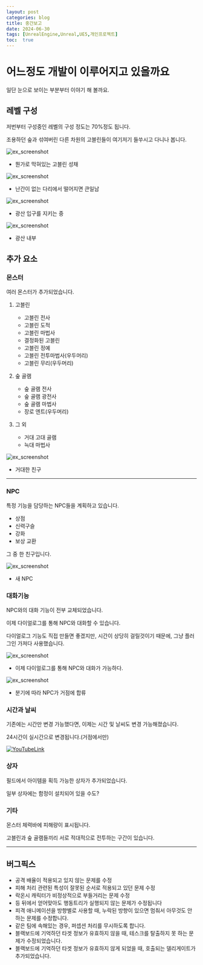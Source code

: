 ```yaml
---
layout: post
categories: blog
title: 중간보고
date: 2024-06-30
tags: [UnrealEngine,Unreal,UE5,개인프로젝트]
toc:  true
---
```


# 어느정도 개발이 이루어지고 있을까요

일단 눈으로 보이는 부분부터 이야기 해 볼까요.


## 레벨 구성

저번부터 구성중인 레벨의 구성 정도는 70%정도 됩니다.

조용하던 숲과 섞여버린 다른 차원의 고블린들이 여기저기 들쑤시고 다니나 봅니다.

![ex_screenshot](/assets/images/unreal/myProject/24.06.30/Locked.png)  
- 뭔가로 막혀있는 고블린 성채


![ex_screenshot](/assets/images/unreal/myProject/24.06.30/Bridge.png)  
- 난간이 없는 다리에서 떨어지면 큰일남
  

![ex_screenshot](/assets/images/unreal/myProject/24.06.30/Mine.png)  
- 광산 입구를 지키는 중
  

![ex_screenshot](/assets/images/unreal/myProject/24.06.30/Mine_Inside.png)  
- 광산 내부
  


## 추가 요소

### 몬스터
여러 몬스터가 추가되었습니다.

1. 고블린
   - 고블린 전사
   - 고블린 도적
   - 고블린 마법사
   - 결정화된 고블린
   - 고블린 정예
   - 고블린 전투마법사(우두머리)
   - 고블린 무리(우두머리)
    
2. 숲 골램
   - 숲 골램 전사
   - 숲 골램 광전사
   - 숲 골램 마법사
   - 장로 엔트(우두머리)
  
3. 그 외
    - 거대 고대 골램
    - 늑대 마법사


![ex_screenshot](/assets/images/unreal/myProject/24.06.30/AG.png)  
- 거대한 친구
  
------------------------------------

### NPC

특정 기능을 담당하는 NPC들을 계획하고 있습니다.

- 상점
- 신력구슬
- 강화
- 보상 교환

그 중 한 친구입니다.

![ex_screenshot](/assets/images/unreal/myProject/24.06.30/NPC.png)  
- 새 NPC



### 대화기능

NPC와의 대화 기능이 전부 교체되었습니다.

이제 다이얼로그를 통해 NPC와 대화할 수 있습니다.

다이얼로그 기능도 직접 만들면 좋겠지만, 시간이 상당히 걸릴것이기 때문에, 그냥 플러그인 가져다 사용했습니다.

![ex_screenshot](/assets/images/unreal/myProject/24.06.30/Talk.png)  
- 이제 다이얼로그를 통해 NPC와 대화가 가능하다.

![ex_screenshot](/assets/images/unreal/myProject/24.06.30/Branch.png)  
- 분기에 따라 NPC가 거점에 합류


### 시간과 날씨

기존에는 시간만 변경 가능했다면, 이제는 시간 및 날씨도 변경 가능해졌습니다.

24시간이 실시간으로 변경됩니다.(거점에서만)

[![YouTubeLink](http://img.youtube.com/vi/a0jifT7wacc/0.jpg)](https://youtu.be/a0jifT7wacc)

### 상자
필드에서 아이템을 획득 가능한 상자가 추가되었습니다.

일부 상자에는 함정이 설치되어 있을 수도?


### 기타
몬스터 체력바에 피해량이 표시됩니다.

고블린과 숲 골램들끼리 서로 적대적으로 전투하는 구간이 있습니다.

------------------------------------

## 버그픽스
- 공격 배율이 적용되고 있지 않는 문제를 수정
- 피해 처리 관련된 특성이 잘못된 순서로 적용되고 있던 문제 수정
- 락온시 캐릭터가 비정상적으로 부들거리는 문제 수정
- 등 뒤에서 얻어맞아도 행동트리가 실행되지 않는 문제가 수정됩니다
- 피격 애니메이션을 방향별로 사용할 때, 누락된 방향이 있으면 멈춰서 아무것도 안 하는 문제를 수정합니다.
- 같은 팀에 속해있는 경우, 퍼셉션 처리를 무시하도록 합니다.
- 블랙보드에 기억하던 타겟 정보가 유효하지 않을 때, 테스크를 탈출하지 못 하는 문제가 수정되었습니다.
- 블랙보드에 기억하던 타겟 정보가 유효하지 않게 되었을 때, 호출되는 델리게이트가 추가되었습니다.

